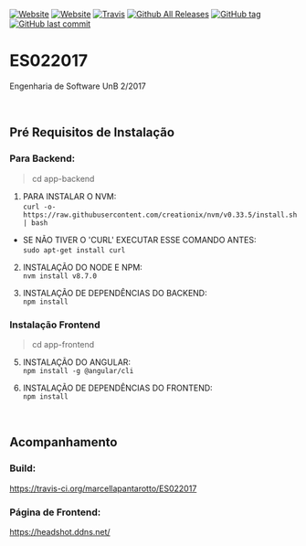 [![Website](https://img.shields.io/website-up-down-green-red/https/headshot.ddns.net.svg?label=headshot-front)]()
[![Website](https://img.shields.io/website-up-down-green-red/https/apiheadshot.ddns.net.svg?label=headshot-back)]()
[![Travis](https://img.shields.io/travis/marcellapantarotto/ES022017.svg)]()
[![Github All Releases](https://img.shields.io/github/downloads/marcellapantarotto/ES022017/total.svg)]()
[![GitHub tag](https://img.shields.io/github/tag/marcellapantarotto/ES022017.svg)]()
[![GitHub last commit](https://img.shields.io/github/last-commit/marcellapantarotto/ES022017.svg)]()
# ES022017
Engenharia de Software UnB 2/2017

</br>

## Pré Requisitos de Instalação
### Para Backend:
> cd app-backend

1) PARA INSTALAR O NVM:</br>
`curl -o- https://raw.githubusercontent.com/creationix/nvm/v0.33.5/install.sh | bash`

  - SE NÃO TIVER O 'CURL' EXECUTAR ESSE COMANDO ANTES:</br>
  `sudo apt-get install curl`

2) INSTALAÇÃO DO NODE E NPM:</br>
`nvm install v8.7.0`

3) INSTALAÇÃO DE DEPENDÊNCIAS DO BACKEND:</br>
`npm install`

### Instalação Frontend
> cd app-frontend

5) INSTALAÇÃO DO ANGULAR:</br>
`npm install -g @angular/cli`

6) INSTALAÇÃO DE DEPENDÊNCIAS DO FRONTEND:</br>
`npm install`

</br>

## Acompanhamento
### Build:
https://travis-ci.org/marcellapantarotto/ES022017

### Página de Frontend:
https://headshot.ddns.net/
